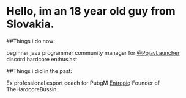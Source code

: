 # Hello, im an 18 year old guy from Slovakia.

##Things i do now: 

beginner java programmer
community manager for [@PojavLauncher](https://github.com/PojavLauncherTeam/PojavLauncher) discord
hardcore enthusiast

##Things i did in the past:

Ex professional esport coach for PubgM [Entropiq](https://www.entropiq.gg/)
Founder of TheHardcoreBussin


